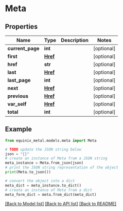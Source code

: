 # Meta


## Properties

Name | Type | Description | Notes
------------ | ------------- | ------------- | -------------
**current_page** | **int** |  | [optional] 
**first** | [**Href**](Href.md) |  | [optional] 
**href** | **str** |  | [optional] 
**last** | [**Href**](Href.md) |  | [optional] 
**last_page** | **int** |  | [optional] 
**next** | [**Href**](Href.md) |  | [optional] 
**previous** | [**Href**](Href.md) |  | [optional] 
**var_self** | [**Href**](Href.md) |  | [optional] 
**total** | **int** |  | [optional] 

## Example

```python
from equinix_metal.models.meta import Meta

# TODO update the JSON string below
json = "{}"
# create an instance of Meta from a JSON string
meta_instance = Meta.from_json(json)
# print the JSON string representation of the object
print(Meta.to_json())

# convert the object into a dict
meta_dict = meta_instance.to_dict()
# create an instance of Meta from a dict
meta_form_dict = meta.from_dict(meta_dict)
```
[[Back to Model list]](../README.md#documentation-for-models) [[Back to API list]](../README.md#documentation-for-api-endpoints) [[Back to README]](../README.md)



